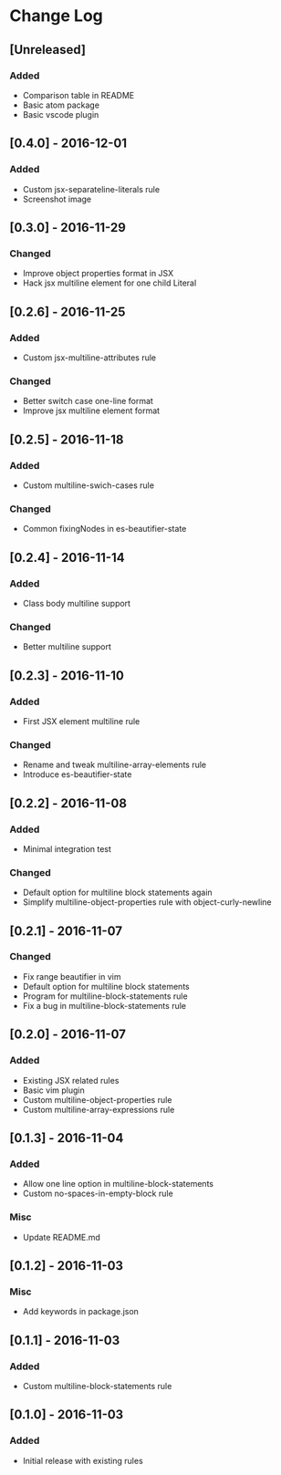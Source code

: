 # Change Log

## [Unreleased]
### Added
- Comparison table in README
- Basic atom package
- Basic vscode plugin

## [0.4.0] - 2016-12-01
### Added
- Custom jsx-separateline-literals rule
- Screenshot image

## [0.3.0] - 2016-11-29
### Changed
- Improve object properties format in JSX
- Hack jsx multiline element for one child Literal

## [0.2.6] - 2016-11-25
### Added
- Custom jsx-multiline-attributes rule
### Changed
- Better switch case one-line format
- Improve jsx multiline element format

## [0.2.5] - 2016-11-18
### Added
- Custom multiline-swich-cases rule
### Changed
- Common fixingNodes in es-beautifier-state

## [0.2.4] - 2016-11-14
### Added
- Class body multiline support
### Changed
- Better multiline support

## [0.2.3] - 2016-11-10
### Added
- First JSX element multiline rule
### Changed
- Rename and tweak multiline-array-elements rule
- Introduce es-beautifier-state

## [0.2.2] - 2016-11-08
### Added
- Minimal integration test
### Changed
- Default option for multiline block statements again
- Simplify multiline-object-properties rule with object-curly-newline

## [0.2.1] - 2016-11-07
### Changed
- Fix range beautifier in vim
- Default option for multiline block statements
- Program for multiline-block-statements rule
- Fix a bug in multiline-block-statements rule

## [0.2.0] - 2016-11-07
### Added
- Existing JSX related rules
- Basic vim plugin
- Custom multiline-object-properties rule
- Custom multiline-array-expressions rule

## [0.1.3] - 2016-11-04
### Added
- Allow one line option in multiline-block-statements
- Custom no-spaces-in-empty-block rule
### Misc
- Update README.md

## [0.1.2] - 2016-11-03
### Misc
- Add keywords in package.json

## [0.1.1] - 2016-11-03
### Added
- Custom multiline-block-statements rule

## [0.1.0] - 2016-11-03
### Added
- Initial release with existing rules
